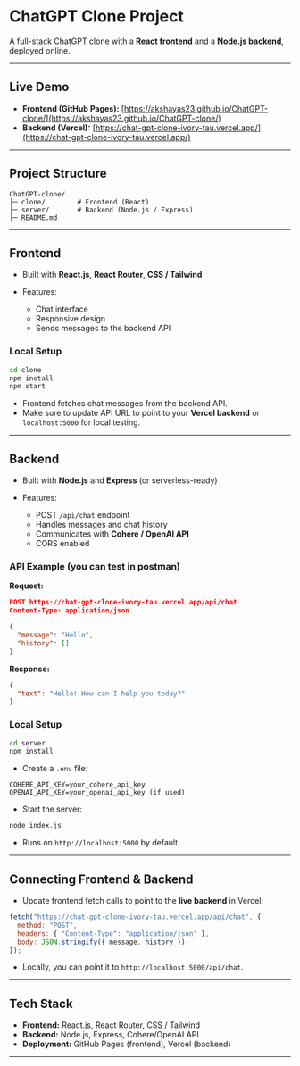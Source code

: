 # **ChatGPT Clone Project**

A full-stack ChatGPT clone with a **React frontend** and a **Node.js backend**, deployed online.

---

## **Live Demo**

* **Frontend (GitHub Pages):** [https://akshayas23.github.io/ChatGPT-clone/](https://akshayas23.github.io/ChatGPT-clone/)
* **Backend (Vercel):** [https://chat-gpt-clone-ivory-tau.vercel.app/](https://chat-gpt-clone-ivory-tau.vercel.app/)

---

## **Project Structure**

```
ChatGPT-clone/
├─ clone/        # Frontend (React)
├─ server/       # Backend (Node.js / Express)
├─ README.md
```

---

## **Frontend**

* Built with **React.js**, **React Router**, **CSS / Tailwind**
* Features:

  * Chat interface
  * Responsive design
  * Sends messages to the backend API

### **Local Setup**

```bash
cd clone
npm install
npm start
```

* Frontend fetches chat messages from the backend API.
* Make sure to update API URL to point to your **Vercel backend** or `localhost:5000` for local testing.

---

## **Backend**

* Built with **Node.js** and **Express** (or serverless-ready)
* Features:

  * POST `/api/chat` endpoint
  * Handles messages and chat history
  * Communicates with **Cohere / OpenAI API**
  * CORS enabled

### **API Example (you can test in postman)**

**Request:**

```json
POST https://chat-gpt-clone-ivory-tau.vercel.app/api/chat
Content-Type: application/json

{
  "message": "Hello",
  "history": []
}
```

**Response:**

```json
{
  "text": "Hello! How can I help you today?"
}
```

### **Local Setup**

```bash
cd server
npm install
```

* Create a `.env` file:

```
COHERE_API_KEY=your_cohere_api_key
OPENAI_API_KEY=your_openai_api_key (if used)
```

* Start the server:

```bash
node index.js
```

* Runs on `http://localhost:5000` by default.

---

## **Connecting Frontend & Backend**

* Update frontend fetch calls to point to the **live backend** in Vercel:

```javascript
fetch("https://chat-gpt-clone-ivory-tau.vercel.app/api/chat", {
  method: "POST",
  headers: { "Content-Type": "application/json" },
  body: JSON.stringify({ message, history })
});
```

* Locally, you can point it to `http://localhost:5000/api/chat`.

---

## **Tech Stack**

* **Frontend:** React.js, React Router, CSS / Tailwind
* **Backend:** Node.js, Express, Cohere/OpenAI API
* **Deployment:** GitHub Pages (frontend), Vercel (backend)

---

